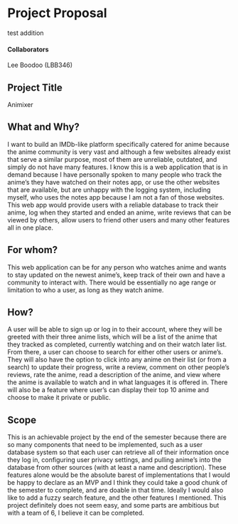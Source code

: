# Project Proposal
test addition
#### Collaborators 
Lee Boodoo (LBB346)

## Project Title
Animixer

## What and Why?
I want to build an IMDb-like platform specifically catered for anime because the anime community is very vast and although a few websites already exist that serve a similar purpose, most of them are unreliable, outdated, and simply do not have many features. I know this is a web application that is in demand because I have personally spoken to many people who track the anime’s they have watched on their notes app, or use the other websites that are available, but are unhappy with the logging system, including myself, who uses the notes app because I am not a fan of those websites. This web app would provide users with a reliable database to track their anime, log when they started and ended an anime, write reviews that can be viewed by others, allow users to friend other users and many other features all in one place.

## For whom?
This web application can be for any person who watches anime and wants to stay updated on the newest anime’s, keep track of their own and have a community to interact with. There would be essentially no age range or limitation to who a user, as long as they watch anime. 

## How?
A user will be able to sign up or log in to their account, where they will be greeted with their three anime lists, which will be a list of the anime that they tracked as completed, currently watching and on their watch later list. From there, a user can choose to search for either other users or anime’s. They will also have the option to click into any anime on their list (or from a search) to update their progress, write a review, comment on other people’s reviews, rate the anime, read a description of the anime, and view where the anime is available to watch and in what languages it is offered in. There will also be a feature where user’s can display their top 10 anime and choose to make it private or public.

## Scope 
This is an achievable project by the end of the semester because there are so many components that need to be implemented, such as a user database system so that each user can retrieve all of their information once they log in, configuring user privacy settings, and pulling anime’s into the database from other sources (with at least a name and description). These features alone would be the absolute barest of implementations that I would be happy to declare as an MVP and I think they could take a good chunk of the semester to complete, and are doable in that time. Ideally I would also like to add a fuzzy search feature, and the other features I mentioned. This project definitely does not seem easy, and some parts are ambitious but with a team of 6, I believe it can be completed.